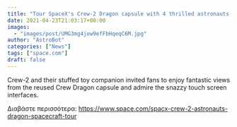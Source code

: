 ```yaml
---
title: "Tour SpaceX's Crew-2 Dragon capsule with 4 thrilled astronauts (and a penguin?)"
date: 2021-04-23T21:03:17+00:00
images:
  - "images/post/UMG3mg4jow9efFbHqeqC6M.jpg"
author: "AstroBot"
categories: ["News"]
tags: ["space.com"]
draft: false
---
```


Crew-2 and their stuffed toy companion invited fans to enjoy fantastic views from the reused Crew Dragon capsule and admire the snazzy touch screen interfaces. 

Διαβάστε περισσότερα: https://www.space.com/spacx-crew-2-astronauts-dragon-spacecraft-tour
